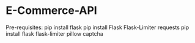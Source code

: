 # E-Commerce-API

Pre-requisites:
pip install flask
pip install Flask Flask-Limiter requests
pip install flask flask-limiter pillow captcha
